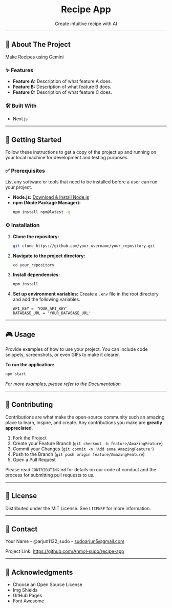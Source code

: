 <div align="center">
  <!-- You can use a logo here if you have one -->
  <!-- <img src="path/to/your/logo.png" alt="Project Logo" width="100" /> -->

  <h1 align="center">Recipe App</h1>

  <p align="center">
    Create intuitive recipe with AI
    <br />
  </p>
</div>

---

## 📖 About The Project

Make Recipes using Gemini

### ✨ Features

*   **Feature A:** Description of what feature A does.
*   **Feature B:** Description of what feature B does.
*   **Feature C:** Description of what feature C does.

### 🛠️ Built With


*   Next.js

---

## 🚀 Getting Started

Follow these instructions to get a copy of the project up and running on your local machine for development and testing purposes.

### ✅ Prerequisites

List any software or tools that need to be installed before a user can run your project.

*   **Node.js:** [Download & Install Node.js](https://nodejs.org/en/download/)
*   **npm (Node Package Manager):**
    ```sh
    npm install npm@latest -g
    ```

### ⚙️ Installation

1.  **Clone the repository:**
    ```sh
    git clone https://github.com/your_username/your_repository.git
    ```
2.  **Navigate to the project directory:**
    ```sh
    cd your_repository
    ```
3.  **Install dependencies:**
    ```sh
    npm install
    ```
4.  **Set up environment variables:**
    Create a `.env` file in the root directory and add the following variables.
    ```env
    API_KEY = 'YOUR_API_KEY'
    DATABASE_URL = 'YOUR_DATABASE_URL'
    ```

---

## 🎮 Usage

Provide examples of how to use your project. You can include code snippets, screenshots, or even GIFs to make it clearer.

**To run the application:**
```sh
npm start
```

_For more examples, please refer to the Documentation._

---

## 🤝 Contributing

Contributions are what make the open-source community such an amazing place to learn, inspire, and create. Any contributions you make are **greatly appreciated**.

1.  Fork the Project
2.  Create your Feature Branch (`git checkout -b feature/AmazingFeature`)
3.  Commit your Changes (`git commit -m 'Add some AmazingFeature'`)
4.  Push to the Branch (`git push origin feature/AmazingFeature`)
5.  Open a Pull Request

Please read `CONTRIBUTING.md` for details on our code of conduct and the process for submitting pull requests to us.

---

## 📜 License

Distributed under the MIT License. See `LICENSE` for more information.

---

## 📧 Contact

Your Name - @arjun1132_sudo - sudoarjun5@gmail.com

Project Link: https://github.com/Anmol-sudo/recipe-app

---

## 🙏 Acknowledgments

*   Choose an Open Source License
*   Img Shields
*   GitHub Pages
*   Font Awesome

<!-- Markdown Links & Images -->
[product-screenshot]: path/to/your/screenshot.png
[React.js]: https://img.shields.io/badge/React-20232A?style=for-the-badge&logo=react&logoColor=61DAFB
[React-url]: https://reactjs.org/
[Node.js]: https://img.shields.io/badge/Node.js-339933?style=for-the-badge&logo=nodedotjs&logoColor=white
[Node-url]: https://nodejs.org/
[Express.js]: https://img.shields.io/badge/Express.js-000000?style=for-the-badge&logo=express&logoColor=white
[Express-url]: https://expressjs.com/
[MongoDB]: https://img.shields.io/badge/MongoDB-47A248?style=for-the-badge&logo=mongodb&logoColor=white
[Mongo-url]: https://www.mongodb.com/